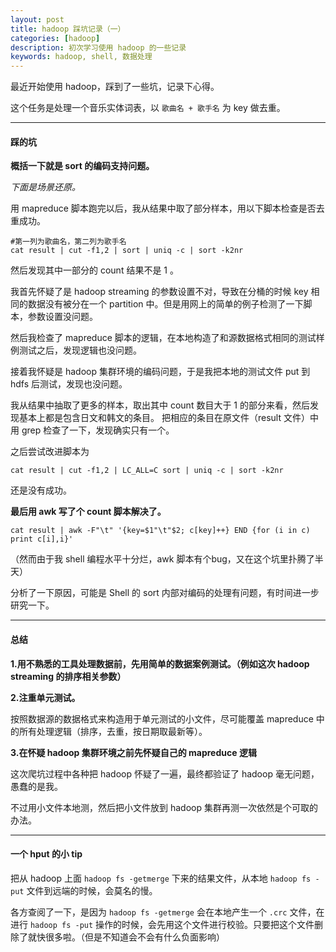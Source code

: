 ```yaml
---
layout: post
title: hadoop 踩坑记录（一）
categories: [hadoop]
description: 初次学习使用 hadoop 的一些记录
keywords: hadoop, shell, 数据处理
---
```


最近开始使用 hadoop，踩到了一些坑，记录下心得。

这个任务是处理一个音乐实体词表，以 `歌曲名 + 歌手名` 为 key 做去重。

------
#### 踩的坑

**概括一下就是 sort 的编码支持问题。**

*下面是场景还原。*

用 mapreduce 脚本跑完以后，我从结果中取了部分样本，用以下脚本检查是否去重成功。
```
#第一列为歌曲名，第二列为歌手名
cat result | cut -f1,2 | sort | uniq -c | sort -k2nr
```
然后发现其中一部分的 count 结果不是 1 。

我首先怀疑了是 hadoop streaming 的参数设置不对，导致在分桶的时候 key 相同的数据没有被分在一个 partition 中。但是用网上的简单的例子检测了一下脚本，参数设置没问题。

然后我检查了 mapreduce 脚本的逻辑，在本地构造了和源数据格式相同的测试样例测试之后，发现逻辑也没问题。

接着我怀疑是 hadoop 集群环境的编码问题，于是我把本地的测试文件 put 到 hdfs 后测试，发现也没问题。

我从结果中抽取了更多的样本，取出其中 count 数目大于 1 的部分来看，然后发现基本上都是包含日文和韩文的条目。
把相应的条目在原文件（result 文件）中用 grep 检查了一下，发现确实只有一个。

之后尝试改进脚本为 
```
cat result | cut -f1,2 | LC_ALL=C sort | uniq -c | sort -k2nr
```
还是没有成功。

**最后用 awk 写了个 count 脚本解决了。**
```
cat result | awk -F"\t" '{key=$1"\t"$2; c[key]++} END {for (i in c) print c[i],i}'
```
（然而由于我 shell 编程水平十分烂，awk 脚本有个bug，又在这个坑里扑腾了半天）

分析了一下原因，可能是 Shell 的 sort 内部对编码的处理有问题，有时间进一步研究一下。

------
#### 总结

**1.用不熟悉的工具处理数据前，先用简单的数据案例测试。（例如这次 hadoop streaming 的排序相关参数）**


**2.注重单元测试。**

按照数据源的数据格式来构造用于单元测试的小文件，尽可能覆盖 mapreduce 中的所有处理逻辑（排序，去重，按日期取最新等）。


**3.在怀疑 hadoop 集群环境之前先怀疑自己的 mapreduce 逻辑**

这次爬坑过程中各种把 hadoop 怀疑了一遍，最终都验证了 hadoop 毫无问题，愚蠢的是我。

不过用小文件本地测，然后把小文件放到 hadoop 集群再测一次依然是个可取的办法。 


------
#### 一个 hput 的小 tip

把从 hadoop 上面 `hadoop fs -getmerge` 下来的结果文件，从本地 `hadoop fs -put` 文件到远端的时候，会莫名的慢。

各方查阅了一下，是因为 `hadoop fs -getmerge` 会在本地产生一个 `.crc` 文件，在进行 `hadoop fs -put` 操作的时候，会先用这个文件进行校验。只要把这个文件删除了就快很多啦。（但是不知道会不会有什么负面影响）


